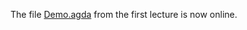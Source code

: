 
The file [Demo.agda](https://github.com/wouter-swierstra/TPT-2014/blob/gh-pages/slides/Demo1.agda) from the first lecture is now online.
